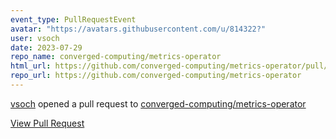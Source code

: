 ```yaml
---
event_type: PullRequestEvent
avatar: "https://avatars.githubusercontent.com/u/814322?"
user: vsoch
date: 2023-07-29
repo_name: converged-computing/metrics-operator
html_url: https://github.com/converged-computing/metrics-operator/pull/2
repo_url: https://github.com/converged-computing/metrics-operator
---
```


<a href='https://github.com/vsoch' target='_blank'>vsoch</a> opened a pull request to <a href='https://github.com/converged-computing/metrics-operator' target='_blank'>converged-computing/metrics-operator</a>

<a href='https://github.com/converged-computing/metrics-operator/pull/2' target='_blank'>View Pull Request</a>